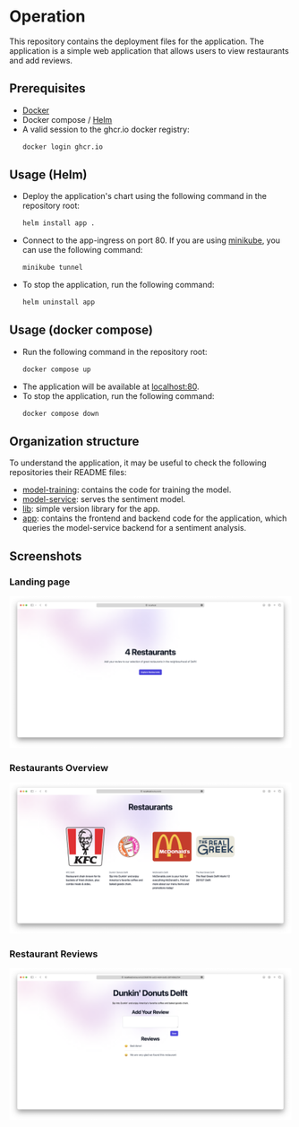 # Operation
This repository contains the deployment files for the application.
The application is a simple web application that allows users to view restaurants and add reviews.

## Prerequisites
- [Docker](https://www.docker.com)
- Docker compose / [Helm](https://helm.sh)
- A valid session to the ghcr.io docker registry:
  ```sh
  docker login ghcr.io
  ```

## Usage (Helm)
- Deploy the application's chart using the following command in the repository root:
  ```sh
  helm install app .
  ```
- Connect to the app-ingress on port 80. If you are using [minikube](https://github.com/kubernetes/minikube), you can use the following command:
  ```sh
  minikube tunnel
  ```
- To stop the application, run the following command:
  ```sh
  helm uninstall app
  ```

## Usage (docker compose)
- Run the following command in the repository root:
  ```sh
  docker compose up
  ```
- The application will be available at [localhost:80](http:localhost:80).
- To stop the application, run the following command:
  ```sh
  docker compose down
  ```

## Organization structure
To understand the application, it may be useful to check the following repositories their README files:
- [model-training](https://github.com/remla23-team14/model-training): contains the code for training the model.
- [model-service](https://github.com/remla23-team14/model-service): serves the sentiment model.
- [lib](https://github.com/remla23-team14/lib): simple version library for the app.
- [app](https://github.com/remla23-team14/app): contains the frontend and backend code for the application, which queries the model-service backend for a sentiment analysis.

## Screenshots
### Landing page
![landing page](images/landing.png)

### Restaurants Overview
![restaurants overview](images/restaurants.png)

### Restaurant Reviews
![Restaurant reviews](images/reviews.png)
